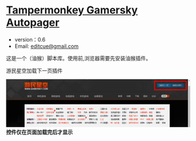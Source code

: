 # [Tampermonkey Gamersky Autopager](https://github.com/editcue/Tampermonkey-Gamersky-Autopager)

* version：0.6
* Email: [editcue@gmail.com](editcue@gmail.com)

这是一个（油猴）脚本库。使用前,浏览器需要先安装油猴插件。

游民星空加载下一页插件

![](doc1.png)
**控件仅在页面加载完后才显示**<br>

